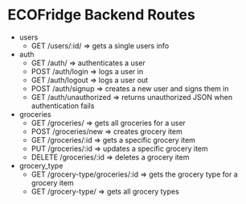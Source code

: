 # ECOFridge Backend Routes

- users
  - GET /users/:id/ => gets a single users info
- auth
  - GET /auth/ => authenticates a user
  - POST /auth/login => logs a user in
  - GET /auth/logout => logs a user out
  - POST /auth/signup => creates a new user and signs them in
  - GET /auth/unauthorized => returns unauthorized JSON when authentication fails
- groceries
  - GET /groceries/ => gets all groceries for a user
  - POST /groceries/new => creates grocery item
  - GET /groceries/:id => gets a specific grocery item
  - PUT /groceries/:id => updates a specific grocery item
  - DELETE /groceries/:id => deletes a grocery item
- grocery_type
  - GET /grocery-type/groceries/:id => gets the grocery type for a grocery item
  - GET /grocery-type/ => gets all grocery types
